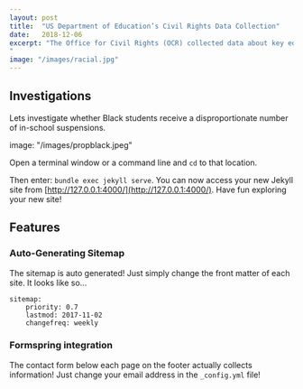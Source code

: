 ```yaml
---
layout: post
title:  "US Department of Education’s Civil Rights Data Collection"
date:   2018-12-06
excerpt: "The Office for Civil Rights (OCR) collected data about key education and civil rights issues for the 2013-14 school year from virtually every public school in the country through the Civil Rights Data Collection (CRDC).We examine this dataset and analyze racial representations in punishments.
"
image: "/images/racial.jpg"
---
```


## Investigations
Lets investigate  whether Black students receive a disproportionate number of in-school suspensions.

image: "/images/propblack.jpeg"



Open a terminal window or a command line and ```cd``` to that location.

Then enter: ```bundle exec jekyll serve```. You can now access your new Jekyll site from [http://127.0.0.1:4000/](http://127.0.0.1:4000/). Have fun exploring your new site!

## Features
### Auto-Generating Sitemap
The sitemap is auto generated! Just simply change the front matter of each site. It looks like so...
```
sitemap:
    priority: 0.7
    lastmod: 2017-11-02
    changefreq: weekly
```
### Formspring integration
The contact form below each page on the footer actually collects information! Just change your email address in the ```_config.yml``` file!
